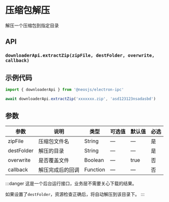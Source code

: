 # 压缩包解压 <BadgeTip text="异步" type="green"></BadgeTip>

解压一个压缩包到指定目录

## API
### `downloaderApi.extractZip(zipFile, destFolder, overwrite, callback)`
### 



## 示例代码
```js
import { downloaderApi } from '@neosjs/electron-ipc'

await downloaderApi.extractZip('xxxxxxx.zip', 'asd123123nsadasbd')
```

## 参数

| 参数 | 说明    | 类型   | 可选值 | 默认值 |必选 |
| ---- | ------- | ------ | ------ | ------ | ------ |
| zipFile | 压缩包文件名 | String | —      | —      | 是      |
| destFolder | 解压的目录 | String | —      | —      | 是      |
| overwrite | 是否覆盖文件 | Boolean |  —     | true      | 否      |
| callback | 解压完成后的回调 | Function | —      | —      | 否      |

:::danger
这是一个后台运行接口，业务层不需要关心下载的结果。 

如果设置了`destFolder`，资源检查正确后，将自动解压到该目录下。
:::
